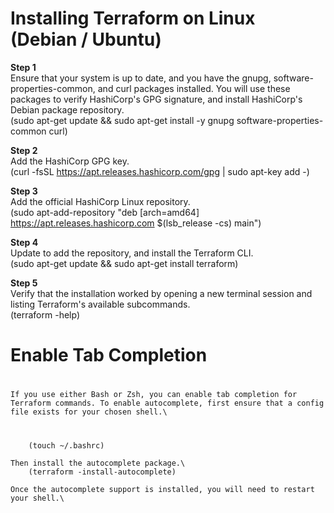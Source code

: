 # Installing Terraform on Linux (Debian / Ubuntu)

**Step 1** \
   Ensure that your system is up to date, and you have the gnupg, software-properties-common, and curl packages installed. You will use these packages to verify HashiCorp's GPG signature, and install HashiCorp's Debian package repository.\
        (sudo apt-get update && sudo apt-get install -y gnupg software-properties-common curl)

**Step 2** \
    Add the HashiCorp GPG key.\
     (curl -fsSL https://apt.releases.hashicorp.com/gpg | sudo apt-key add -)

**Step 3** \
    Add the official HashiCorp Linux repository.\
        (sudo apt-add-repository "deb [arch=amd64] https://apt.releases.hashicorp.com $(lsb_release -cs) main")

**Step 4** \
    Update to add the repository, and install the Terraform CLI.\
       (sudo apt-get update && sudo apt-get install terraform) 

**Step 5** \
    Verify that the installation worked by opening a new terminal session and listing Terraform's available subcommands.\
        (terraform -help)


# Enable Tab Completion

#
    If you use either Bash or Zsh, you can enable tab completion for Terraform commands. To enable autocomplete, first ensure that a config file exists for your chosen shell.\
#
        (touch ~/.bashrc)

    Then install the autocomplete package.\
        (terraform -install-autocomplete)

    Once the autocomplete support is installed, you will need to restart your shell.\



